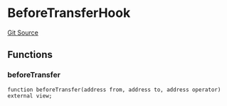 # BeforeTransferHook
[Git Source](https://github.com/Level-Money/contracts/blob/6210538f7de83f92b07f38679d7d19520c984a03/src/v2/usd/BoringVault.sol)


## Functions
### beforeTransfer


```solidity
function beforeTransfer(address from, address to, address operator) external view;
```

